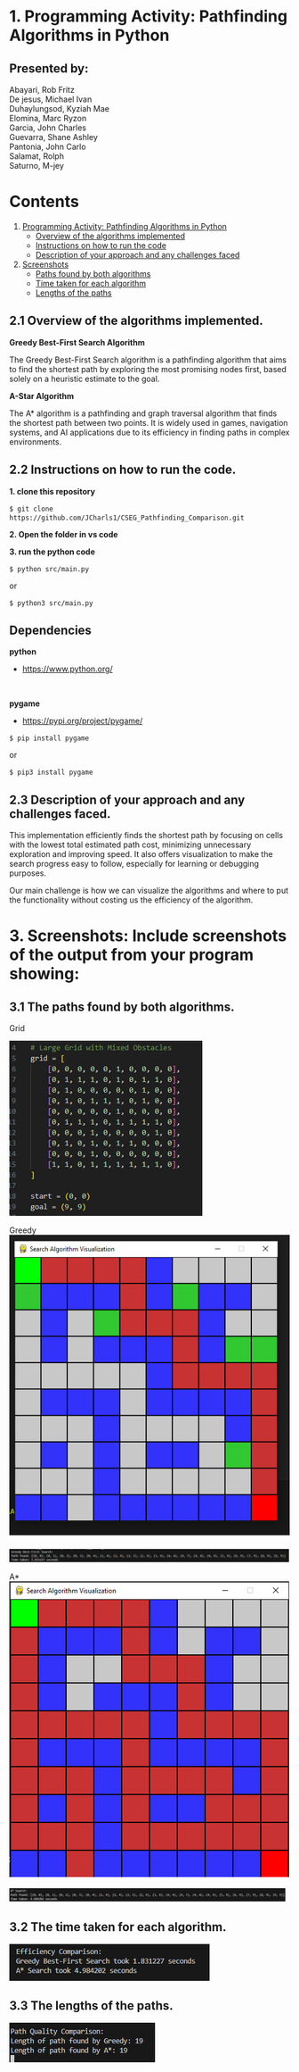 

# 1. Programming Activity: Pathfinding Algorithms in Python

## **Presented by:**

Abayari, Rob Fritz <br/>
De jesus, Michael Ivan <br/>
Duhaylungsod, Kyziah Mae <br/>
Elomina, Marc Ryzon <br/>
Garcia, John Charles <br/>
Guevarra, Shane Ashley <br/>
Pantonia, John Carlo <br/>
Salamat, Rolph <br/>
Saturno, M-jey <br/>


# Contents
1. [Programming Activity: Pathfinding Algorithms in Python](#programming-activity-pathfinding-algorithms-in-python)
   - [Overview of the algorithms implemented](#21-overview-of-the-algorithms-implemented)
   - [Instructions on how to run the code](#22-instructions-on-how-to-run-the-code)
   - [Description of your approach and any challenges faced](#23-description-of-your-approach-and-any-challenges-faced)
2. [Screenshots](#3-screenshots)
   - [Paths found by both algorithms](#31-the-paths-found-by-both-algorithms)
   - [Time taken for each algorithm](#32-the-time-taken-for-each-algorithm)
   - [Lengths of the paths](#33-the-lengths-of-the-paths)


## 2.1 Overview of the algorithms implemented.

**Greedy Best-First Search Algorithm**

The Greedy Best-First Search algorithm is a pathfinding algorithm that aims to find the shortest path by exploring the most promising nodes first, based solely on a heuristic estimate to the goal.

**A-Star Algorithm**

The A* algorithm is a pathfinding and graph traversal algorithm that finds the shortest path between two points. It is widely used in games, navigation systems, and AI applications due to its efficiency in finding paths in complex environments.<br/>

## 2.2 Instructions on how to run the code. <br/>

**1. clone this repository**


```console 
$ git clone https://github.com/JCharls1/CSEG_Pathfinding_Comparison.git
```

**2. Open the folder in vs code**

**3. run the python code**
```console 
$ python src/main.py
```
or
```console 
$ python3 src/main.py
```

## Dependencies


**python** 

- https://www.python.org/ 
<br/>

**pygame**
- https://pypi.org/project/pygame/


```console 
$ pip install pygame
```

or

```console 
$ pip3 install pygame
```

## 2.3 Description of your approach and any challenges faced.

This implementation efficiently finds the shortest path by focusing on cells with the lowest total estimated path cost, minimizing unnecessary exploration and improving speed. It also offers visualization to make the search progress easy to follow, especially for learning or debugging purposes.<br/>

Our main challenge is how we can visualize the algorithms and where to put the functionality without costing us the efficiency of the algorithm.

# 3. Screenshots: Include screenshots of the output from your program showing:

## 3.1 The paths found by both algorithms.

Grid<br/>

![screenshot](./Screenshots/Grid.png)<br/>

Greedy<br/>
![screenshot](./Screenshots/Greedy.png)<br/>

![screenshot](./Screenshots/Greedy_paths.png)<br/>

A*<br/>
![screenshot](./Screenshots/Astar.png)<br/>

![screenshot](./Screenshots/Astar_paths.png)<br/>


## 3.2 The time taken for each algorithm.

![screenshot](./Screenshots/Efficiency_comparison.png)<br/>


## 3.3 The lengths of the paths.


![screenshot](./Screenshots/path_quality.png)<br/>

